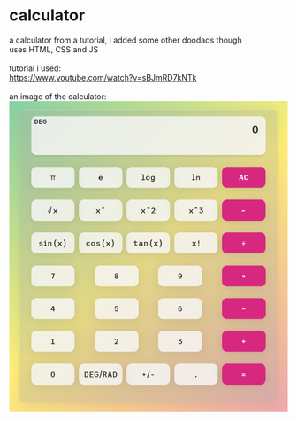 # calculator

a calculator from a tutorial, i added some other doodads though
</br>
uses HTML, CSS and JS
</br>
</br>
tutorial i used:
</br>
<https://www.youtube.com/watch?v=sBJmRD7kNTk>
</br>
</br>
an image of the calculator:
</br>
![image](./__project_image__/image.png)
